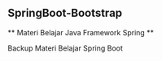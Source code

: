 ## SpringBoot-Bootstrap ##
** Materi Belajar Java Framework Spring **

Backup Materi Belajar Spring Boot


